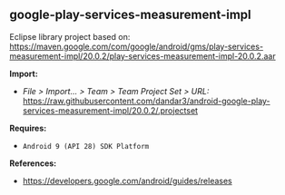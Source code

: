 ## google-play-services-measurement-impl

Eclipse library project based on:<br/>
https://maven.google.com/com/google/android/gms/play-services-measurement-impl/20.0.2/play-services-measurement-impl-20.0.2.aar

**Import:**
- _File > Import... > Team > Team Project Set > URL:_<br/>
  https://raw.githubusercontent.com/dandar3/android-google-play-services-measurement-impl/20.0.2/.projectset

**Requires:**
- `Android 9 (API 28) SDK Platform`

**References:**
- https://developers.google.com/android/guides/releases